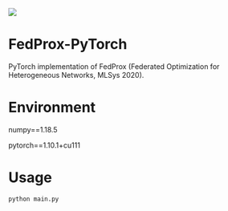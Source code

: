 ![](https://img.shields.io/badge/FedProx-pytorch-brightgreen)
# FedProx-PyTorch
PyTorch implementation of FedProx (Federated Optimization for Heterogeneous Networks, MLSys 2020).

# Environment
numpy==1.18.5

pytorch==1.10.1+cu111

# Usage
```
python main.py
``` 
